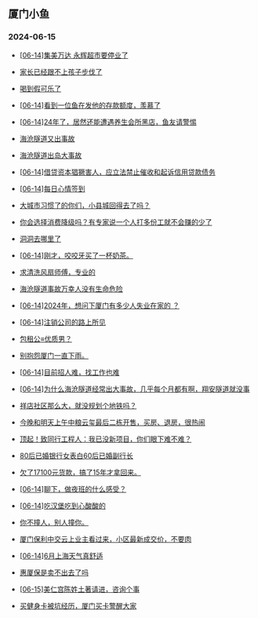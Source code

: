 ## 厦门小鱼 
### 2024-06-15

+ [[06-14]集美万达 永辉超市要停业了](http://bbs.xmfish.com/read-htm-tid-18204653.html)

+ [家长已经跟不上孩子步伐了](http://bbs.xmfish.com/read-htm-tid-18204543.html)

+ [喝到假可乐了](http://bbs.xmfish.com/read-htm-tid-18204546.html)

+ [[06-14]看到一位鱼在发他的存款额度，羡慕了](http://bbs.xmfish.com/read-htm-tid-18204617.html)

+ [[06-14]24年了，居然还能遭遇养生会所黑店，鱼友请警惕](http://bbs.xmfish.com/read-htm-tid-18204748.html)

+ [海沧隧道又出事故](http://bbs.xmfish.com/read-htm-tid-18204908.html)

+ [海沧隧道出岛大事故](http://bbs.xmfish.com/read-htm-tid-18204928.html)

+ [[06-14]借贷资本猖獗害人，应立法禁止催收和起诉信用贷款债务](http://bbs.xmfish.com/read-htm-tid-18204765.html)

+ [[06-14]每日心情签到](http://bbs.xmfish.com/read-htm-tid-18204534.html)

+ [大城市习惯了的你们，小县城回得去了吗？](http://bbs.xmfish.com/read-htm-tid-18204598.html)

+ [你会选择消费降级吗？有专家说一个人打多份工就不会赚的少了](http://bbs.xmfish.com/read-htm-tid-18204545.html)

+ [洞洞去哪里了](http://bbs.xmfish.com/read-htm-tid-18204694.html)

+ [[06-14]刚才，咬咬牙买了一杯奶茶。](http://bbs.xmfish.com/read-htm-tid-18204708.html)

+ [求清洗风扇师傅，专业的](http://bbs.xmfish.com/read-htm-tid-18204556.html)

+ [海沧隧道事故万幸人没有生命危险](http://bbs.xmfish.com/read-htm-tid-18204961.html)

+ [[06-14]2024年，想问下厦门有多少人失业在家的 ？](http://bbs.xmfish.com/read-htm-tid-18204938.html)

+ [[06-14]注销公司的路上所见](http://bbs.xmfish.com/read-htm-tid-18204755.html)

+ [包租公≡优质男？](http://bbs.xmfish.com/read-htm-tid-18204749.html)

+ [别抱怨厦门一直下雨。](http://bbs.xmfish.com/read-htm-tid-18204933.html)

+ [[06-14]目前招人难，找工作也难](http://bbs.xmfish.com/read-htm-tid-18204840.html)

+ [[06-14]为什么海沧隧道经常出大事故，几乎每个月都有啊，翔安隧道就没事](http://bbs.xmfish.com/read-htm-tid-18205013.html)

+ [祥店社区那么大，就没规划个地铁吗？](http://bbs.xmfish.com/read-htm-tid-18204868.html)

+ [今晚和明天上午中粮云玺最后二栋开售，买房、退房，很热闹](http://bbs.xmfish.com/read-htm-tid-18205004.html)

+ [顶起！致同行工程人：我已没新项目，你们眼下难不难？](http://bbs.xmfish.com/read-htm-tid-18205002.html)

+ [80后已婚银行女表白60后已婚副行长](http://bbs.xmfish.com/read-htm-tid-18204975.html)

+ [欠了17100元货款，搞了15年才拿回来。](http://bbs.xmfish.com/read-htm-tid-18204910.html)

+ [[06-14]聊下，做夜班的什么感受？](http://bbs.xmfish.com/read-htm-tid-18205022.html)

+ [[06-14]吃汉堡吃到心酸酸的](http://bbs.xmfish.com/read-htm-tid-18204948.html)

+ [你不撞人，别人撞你。](http://bbs.xmfish.com/read-htm-tid-18204982.html)

+ [厦门保利中交云上业主看过来，小区最新成交价，不要肉](http://bbs.xmfish.com/read-htm-tid-18205132.html)

+ [[06-14]6月上海天气真舒适](http://bbs.xmfish.com/read-htm-tid-18205063.html)

+ [惠厦保是卖不出去了吗](http://bbs.xmfish.com/read-htm-tid-18205197.html)

+ [[06-15]美仁宫陈姓土著请进，咨询个事](http://bbs.xmfish.com/read-htm-tid-18205040.html)

+ [买健身卡被坑经历，厦门买卡警醒大家](http://bbs.xmfish.com/read-htm-tid-18204988.html)

